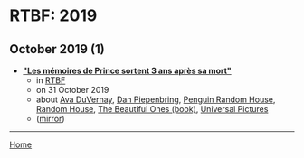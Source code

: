 # RTBF: 2019

## October 2019 (1)

 - [**"Les mémoires de Prince sortent 3 ans après sa mort"**](https://www.rtbf.be/classic21/article/detail_les-memoires-de-prince-sortent-3-ans-apres-sa-mort?id=10355075)
    - in [RTBF](../../../publications/p-t/rtbf/index.md)
    - on 31 October 2019
    - about [Ava DuVernay](../../../topics/ava-duvernay/index.md), [Dan Piepenbring](../../../topics/dan-piepenbring/index.md), [Penguin Random House](../../../topics/penguin-random-house/index.md), [Random House](../../../topics/random-house/index.md), [The Beautiful Ones (book)](../../../topics/book/the-beautiful-ones/index.md), [Universal Pictures](../../../topics/universal-pictures/index.md)
    - ([mirror](https://web.archive.org/web/*/https://www.rtbf.be/classic21/article/detail_les-memoires-de-prince-sortent-3-ans-apres-sa-mort?id=10355075))

----

[Home](../index.md)
